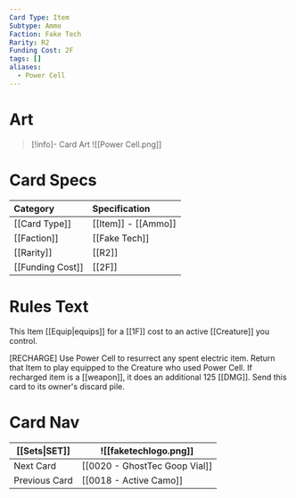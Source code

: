 ```yaml
---
Card Type: Item
Subtype: Ammo
Faction: Fake Tech
Rarity: R2
Funding Cost: 2F
tags: []
aliases:
  - Power Cell
---
```

# Art

> [!info]- Card Art
> ![[Power Cell.png]]

# Card Specs

| Category | Specification| 
| :--- | :--- |
| [[Card Type]] | [[Item]] - [[Ammo]] |  
| [[Faction]] | [[Fake Tech]] |  
| [[Rarity]] | [[R2]] |  
| [[Funding Cost]] | [[2F]] |  

# Rules Text  

This Item [[Equip|equips]] for a [[1F]] cost to an active [[Creature]] you control.  

[RECHARGE] Use Power Cell to resurrect any spent electric item.
Return that Item to play equipped to the Creature who used Power Cell.
If recharged item is a [[weapon]], it does an additional 125 [[DMG]].
Send this card to its owner's discard pile.  

# Card Nav

| [[Sets\|SET]]           | ![[faketechlogo.png]]          |
| ------------- | ------------------------------ |
| Next Card     | [[0020 - GhostTec Goop Vial]] |
| Previous Card | [[0018 - Active Camo]]         |

